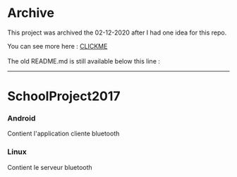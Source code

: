 # Archive
This project was archived the 02-12-2020 after I had one idea for this repo.

You can see more here : [CLICKME](https://github.com/Etienne-Schmitt/SystemStatsLiveView)
<br>
<br>
The old README.md is still available below this line :

---

# SchoolProject2017

### Android

Contient l'application cliente bluetooth

### Linux

Contient le serveur bluetooth 
